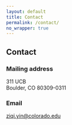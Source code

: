 ```yaml
---
layout: default
title: Contact
permalink: /contact/
no_wrapper: true
---
```


## Contact

### Mailing address
311 UCB<br>
Boulder, CO 80309-0311<br>

### Email
ziqi.yin@colorado.edu
